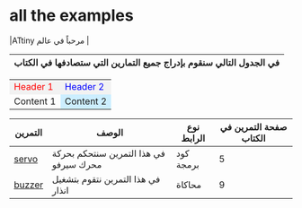 # all the examples
|ATtiny مرحباً في عالم  |

| في الجدول التالي سنقوم بإدراج جميع التمارين التي ستصادفها في الكتاب |
| ------   |

<table>
  <tr style="background-color: #f2f2f2;">
    <td style="color: red;">Header 1</td>
    <td style="color: blue;">Header 2</td>
  </tr>
  <tr>
    <td style="background-color: #00000;">Content 1</td>
    <td style="background-color: #cceeff;">Content 2</td>
  </tr>
</table>


|  التمرين |                  الوصف             | نوع الرابط | صفحة التمرين في الكتاب | 
| -------- |                   -------- | -------- |------|
|[servo](https://github.com/jeem2/ATTINY/blob/main/Basic/attiny85%20and%20DC_motor.ino)|في هذا التمرين سنتحكم بحركة محرك سيرفو|كود برمجة|5|
| [buzzer](https://www.tinkercad.com/things/857emzdnm8i-ledon-off) | في هذا التمرين نتقوم بتشغيل انذار | محاكاة |9|
